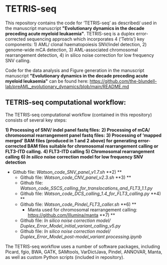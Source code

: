 # TETRIS-seq
This repository contains the code for ‘TETRIS-seq’ as described/ used in the manuscript manuscript **"Evolutionary dynamics in the decade preceding acute myeloid leukaemia"**.  TETRIS-seq is a duplex error-corrected sequencing approach which incorporates 4 (‘Tetris’) key components: 1) AML/ clonal haematopoiesis SNV/indel detection, 2) genome-wide mCA detection, 3) AML-associated chromosomal rearrangement detection, 4) in silico noise correction for low frequency SNV calling.  

Code for the data analysis and Figure generation in the manuscript manuscript **"Evolutionary dynamics in the decade preceding acute myeloid leukaemia"** can be found here: https://github.com/the-blundell-lab/preAML_evolutionary_dynamics/blob/main/README.md

## TETRIS-seq computational workflow:
The TETRIS-seq computational workflow (contained in this repository) consists of several key steps:

**1) Processing of SNV/ indel panel fastq files:**
**2) Processing of mCA/ chromosomal rearrangement panel fastq files:**
**3) Processing of ‘mapped merged’ BAM files (produced in 1 and 2 above) for generating error-corrected BAM files suitable for chromosomal rearrangement calling or FLT3-ITD calling.**
**4) FLT3-ITD calling**
**5) Chromosomal rearrangement calling**
**6) _In silico_ noise correction model for low frequency SNV detection**


- Github file: _Watson_code_SNV_panel_v1.7.sh_
**2) **
   - Github file: _Watson_code_CNV_panel_v2.3.sh_
**3) **
   - Github file: _Watson_code_SSCS_calling_for_translocations_and_FLT3_1.1.py_
   - Github file: _Watson_code_DCS_calling_1.4_for_FLT3_calling.py_
**4) **
   - Github file: _Watson_code_Pindel_FLT3_caller.sh_
**6) **
     - Manta used for chromosomal rearrangement calling: https://github.com/Illumina/manta
**7) **
   - Github file: _In silico noise correction model/ Duplex_Error_Model_initial_variant_calling_v5.py_
   - Github file: _In silico noise correction model/ Duplex_Error_Model_post-model_variant processing.ipynb_
  
The TETRIS-seq workflow uses a number of software packages, including Picard, fgio, BWA, GATK, SAMtools, VarDictJava, Pindel, ANNOVAR, Manta, as well as custom Python scripts (included in repository). 

